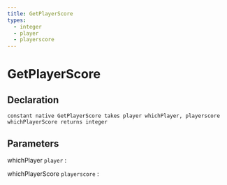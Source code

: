 ```yaml
---
title: GetPlayerScore
types:
  - integer
  - player
  - playerscore
---
```


# GetPlayerScore

## Declaration

```jass
constant native GetPlayerScore takes player whichPlayer, playerscore whichPlayerScore returns integer
```

## Parameters
whichPlayer `player`
: 

whichPlayerScore `playerscore`
: 
